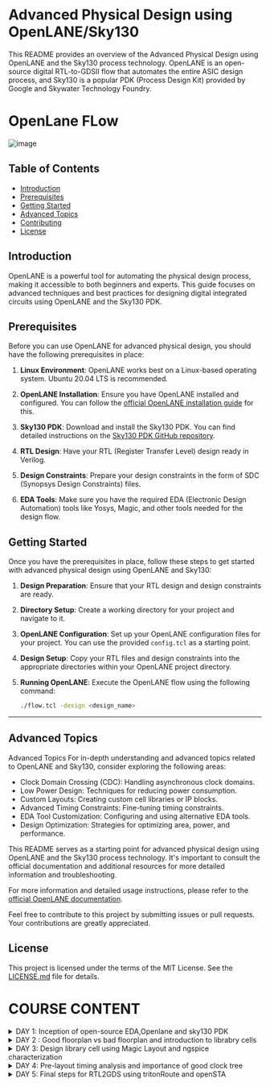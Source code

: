 # Advanced Physical Design using OpenLANE/Sky130

This README provides an overview of the Advanced Physical Design using OpenLANE and the Sky130 process technology. OpenLANE is an open-source digital RTL-to-GDSII flow that automates the entire ASIC design process, and Sky130 is a popular PDK (Process Design Kit) provided by Google and Skywater Technology Foundry.

#  OpenLane FLow 

![image](https://github.com/rohithgopakumar/PES_OPENLANE_PD/assets/131611312/eec9181d-0530-49cb-b531-9f6dc3d62085)

## Table of Contents
- [Introduction](#introduction)
- [Prerequisites](#prerequisites)
- [Getting Started](#getting-started)
- [Advanced Topics](#advanced-topics)
- [Contributing](#contributing)
- [License](#license)

## Introduction

OpenLANE is a powerful tool for automating the physical design process, making it accessible to both beginners and experts. This guide focuses on advanced techniques and best practices for designing digital integrated circuits using OpenLANE and the Sky130 PDK.

## Prerequisites

Before you can use OpenLANE for advanced physical design, you should have the following prerequisites in place:

1. **Linux Environment**: OpenLANE works best on a Linux-based operating system. Ubuntu 20.04 LTS is recommended.

2. **OpenLANE Installation**: Ensure you have OpenLANE installed and configured. You can follow the [official OpenLANE installation guide](https://github.com/efabless/openlane) for this.

3. **Sky130 PDK**: Download and install the Sky130 PDK. You can find detailed instructions on the [Sky130 PDK GitHub repository](https://github.com/google/skywater-pdk).

4. **RTL Design**: Have your RTL (Register Transfer Level) design ready in Verilog.

5. **Design Constraints**: Prepare your design constraints in the form of SDC (Synopsys Design Constraints) files.

6. **EDA Tools**: Make sure you have the required EDA (Electronic Design Automation) tools like Yosys, Magic, and other tools needed for the design flow.

## Getting Started

Once you have the prerequisites in place, follow these steps to get started with advanced physical design using OpenLANE and Sky130:

1. **Design Preparation**: Ensure that your RTL design and design constraints are ready.

2. **Directory Setup**: Create a working directory for your project and navigate to it.

3. **OpenLANE Configuration**: Set up your OpenLANE configuration files for your project. You can use the provided `config.tcl` as a starting point.

4. **Design Setup**: Copy your RTL files and design constraints into the appropriate directories within your OpenLANE project directory.

5. **Running OpenLANE**: Execute the OpenLANE flow using the following command:
   ```bash
   ./flow.tcl -design <design_name>
---

## Advanced Topics
Advanced Topics
For in-depth understanding and advanced topics related to OpenLANE and Sky130, consider exploring the following areas:

- Clock Domain Crossing (CDC): Handling asynchronous clock domains.
- Low Power Design: Techniques for reducing power consumption.
- Custom Layouts: Creating custom cell libraries or IP blocks.
- Advanced Timing Constraints: Fine-tuning timing constraints.
- EDA Tool Customization: Configuring and using alternative EDA tools.
- Design Optimization: Strategies for optimizing area, power, and performance.

This README serves as a starting point for advanced physical design using OpenLANE and the Sky130 process technology. It's important to consult the official documentation and additional resources for more detailed information and troubleshooting.

For more information and detailed usage instructions, please refer to the [official OpenLANE documentation](https://github.com/efabless/openlane).

Feel free to contribute to this project by submitting issues or pull requests. Your contributions are greatly appreciated.

## License

This project is licensed under the terms of the MIT License. See the [LICENSE.md](LICENSE.md) file for details.




# COURSE CONTENT

</details>
<details>
<summary>DAY 1:  Inception of open-source EDA,Openlane and sky130 PDK </summary>
<br>






# Inception of Open-Source EDA: OpenLane and Sky130 PDK

## Introduction

Welcome to the Inception of Open-Source EDA project, where we explore the integration of OpenLane with the Skywater 130nm Process Design Kit (PDK). This open-source initiative aims to facilitate digital chip design and manufacturing, making EDA tools more accessible and collaborative.

## Table of Contents
1. [Prerequisites](#1-prerequisites)
2. [Installation](#2-installation)
3. [Getting Started](#3-getting-started)
4. [ Additional Resources](#4- Additional Resources)
5. [Troubleshooting](#5-Troubleshooting)
6. [License](#6-license)
7. [ Flop Ratio](#7- Flop Ratio)

## 1. Prerequisites

Before you begin, ensure you have met the following requirements:

- **Linux Environment**: OpenLane and Skywater PDK are primarily designed for Linux. We recommend using Ubuntu 18.04 LTS or later.

- **Git**: You'll need Git for version control and project setup.

- **Python**: Ensure you have Python 3.6 or higher installed on your system.

- **Docker**: Docker is used for containerization, simplifying the installation of various tools.

- **Synopsys Tools (Optional)**: Some stages of the flow may require specific EDA tools, such as Design Compiler. Note that these tools might require licenses.

## 2. Installation

Follow these steps to set up the project:

1. Clone the OpenLane repository:

   ```shell
   git clone https://github.com/The-OpenROAD-Project/OpenLane.git


## 3. Getting Started

Now that you have everything set up, you can start using OpenLane and exploring the Sky130 PDK:

### Run OpenLane

To run OpenLane, enter the OpenLane container:

```shell
make mount
```


![openlane_open_check](https://github.com/rohithgopakumar/pes_asic_class/assets/131611312/6928cc6f-4190-4a54-a369-796ed5fe84e6)



![openlane_open1](https://github.com/rohithgopakumar/pes_asic_class/assets/131611312/11765d62-c629-4354-82a5-63c43d449b4c)



![openlane_prep](https://github.com/rohithgopakumar/pes_asic_class/assets/131611312/19fab514-98f6-4243-b354-aff0e0894391)



## 4. Additional Resources

- **OpenLane Documentation**: Explore the comprehensive [OpenLane documentation](https://github.com/The-OpenROAD-Project/OpenLane) to learn more about the tool's capabilities and usage.

- **Skywater 130nm PDK Documentation**: Refer to the official [Skywater PDK documentation](https://github.com/google/skywater-pdk) for detailed information on the PDK components, usage, and design rules.

- **Community and Support**: Join the OpenLane and Sky130 PDK communities on platforms like GitHub and Reddit to ask questions, share experiences, and collaborate with others in the field of digital chip design.

## 5. Troubleshooting

If you encounter issues during the installation or usage of OpenLane or the Sky130 PDK, please refer to the troubleshooting section in the respective documentation. You can also seek assistance from the community through forums and discussion groups.
.

## 6. License

This project is distributed under the MIT License. For more details, please refer to the [LICENSE](LICENSE.md) file.


Thank you for joining us on this journey to make chip design more accessible and collaborative. We look forward to seeing the amazing designs you create using OpenLane and the Sky130 PDK!


## 7. Flop Ratio

The flop ratio is an important consideration in chip design, representing the balance between flip-flops (FFs) and logic elements. Achieving the right flop ratio is crucial for optimizing power consumption, performance, and area utilization in your designs.

When working on your chip design projects using OpenLane and the Sky130 PDK, keep the following tips in mind:

- **Ratio Guidelines**: Consult industry-standard guidelines or design specifications for the optimal flop ratio for your specific application.

- **OpenLane Tools**: OpenLane provides tools and options for analyzing and optimizing your flop ratio during the design process. Refer to the OpenLane documentation for details on how to use these features effectively.

- **Performance vs. Power**: Adjusting the flop ratio can impact both the performance and power consumption of your chip. Be mindful of your project's requirements and goals when making these adjustments.

- **Simulation**: Before finalizing your design, perform simulations to evaluate the impact of the flop ratio on functionality and timing. OpenLane offers simulation capabilities to assist in this process.

Balancing the flop ratio is a critical aspect of chip design, and OpenLane offers the flexibility and tools necessary to fine-tune this ratio to meet your project's objectives.



![flop_ratio](https://github.com/rohithgopakumar/pes_asic_class/assets/131611312/99475158-736a-423b-9666-b7609779129b)








</details>
<details>
<summary>DAY 2 : Good floorplan vs bad floorplan and introduction to librabry cells </summary>
<br>



# Chip Floor Planning Considerations

## Introduction

Chip floor planning is a crucial phase in the integrated circuit (IC) design process. It involves arranging various functional blocks and components on the chip's surface to optimize performance, minimize power consumption, and ensure manufacturability. This README provides an overview of key considerations and best practices for effective chip floor planning.

## Table of Contents

1. [Overview](#overview)
2. [Key Considerations](#key-considerations)
3. [Best Practices](#best-practices)
4. [Documentation](#documentation)
5. [Conclusion](#conclusion)

## Overview

### What is Chip Floor Planning?

Chip floor planning is the process of defining the physical layout of an integrated circuit on a silicon wafer or other semiconductor substrate. It involves determining the placement of logic gates, memory cells, I/O pads, and other components to achieve the desired chip functionality while meeting various design constraints.

### Importance of Chip Floor Planning

Effective floor planning has a profound impact on the final chip's performance, power consumption, and manufacturability. It influences factors such as signal delays, power delivery efficiency, and the ease of testing and debugging. A well-executed floor plan can significantly reduce design iterations and development time.


![dim_1_floorplan](https://github.com/rohithgopakumar/PES_OPENLANE_PD/assets/131611312/495f92fb-381d-41a6-9622-ecd55f312a26)



![dim2_floorplan](https://github.com/rohithgopakumar/PES_OPENLANE_PD/assets/131611312/f7f9d2a6-aa0f-41ba-b736-446c1e41c452)


![floorplan_layout](https://github.com/rohithgopakumar/PES_OPENLANE_PD/assets/131611312/38dad18f-d702-4443-9f9b-7205496184de)


![metal_layer_layout](https://github.com/rohithgopakumar/PES_OPENLANE_PD/assets/131611312/44263811-a0e9-4e4f-970b-847341c1d970)



![standard_cells_layout_buff](https://github.com/rohithgopakumar/PES_OPENLANE_PD/assets/131611312/40a66c89-9aef-4185-a7be-d7ec54cbf0b9)


## Key Considerations

### 1. Functional Block Placement

Deciding where to place different functional blocks is crucial. Blocks that frequently exchange data should be positioned close to each other to minimize signal delays, while those with less interaction can be placed farther apart.

### 2. Power Distribution

Efficient power distribution networks are vital to ensure that all components receive a stable power supply. Careful consideration of power grid topology, voltage domains, and decoupling capacitors is necessary.

### 3. Signal Routing

Planning the routing of signals between blocks and components is critical for minimizing signal congestion, reducing wirelength, and maintaining signal integrity.

### 4. Clock Distribution

Designing a robust clock distribution network is essential for synchronizing operations across the chip. This involves determining clock sources, clock domains, and minimizing clock skew.

### 5. Thermal Management

Heat dissipation is a significant concern in chip design. Proper floor planning should include provisions for thermal management, such as placing power-hungry blocks away from critical areas and incorporating heat sinks.

### 6. Manufacturing Constraints

Compliance with manufacturing constraints, such as minimum feature size and design rule checks (DRC), is crucial to ensure that the chip can be fabricated successfully.

### 7. EDA Tools

Utilize Electronic Design Automation (EDA) tools for floor planning tasks. These tools assist in placement, routing, and verification processes, streamlining the design workflow.

## Best Practices

### 1. Hierarchical Floor Planning

Organize the chip's layout hierarchically, breaking it into manageable blocks and sub-blocks. This enhances design modularity and simplifies design changes.

### 2. Regularity and Symmetry

Maintaining regular and symmetric chip layouts can facilitate manufacturability and simplify design rules.

### 3. Minimizing Wirelength

Efforts to reduce wirelength can help lower power consumption and improve signal integrity. Use optimal placement strategies to achieve this.

### 4. Noise and Crosstalk Mitigation

Consider noise and crosstalk at the floor planning stage and incorporate measures to minimize their impact, such as separating noisy and sensitive blocks.

### 5. Design for Testability (DFT)

Include testability features like scan chains, boundary scan, and built-in self-test (BIST) in the floor plan to enable efficient chip testing.

### 6. Design Rule Checking (DRC)

Regularly perform design rule checks to ensure compliance with manufacturing constraints and fix any violations promptly.

## Documentation

Maintain comprehensive documentation throughout the floor planning process. This documentation should include:

### 1. Floor Plan Diagrams

Detailed floor plan diagrams illustrating the placement of blocks, components, power grid, and signal routing.


![image](https://github.com/rohithgopakumar/PES_OPENLANE_PD/assets/131611312/c7647c53-c669-468a-bffb-2087bea2baca)


### 2. Design Constraints

A clear list of design constraints, including power requirements, signal timing, clock specifications, and manufacturing rules.

### 3. Design Guidelines

Guidelines and best practices specific to your chip design project to ensure consistency and clarity for the design team.

# Cell Design and Characterization Flow

## Overview

This readme file provides an overview of the Cell Design and Characterization Flow, outlining the process and steps involved in designing and characterizing electronic cells for integrated circuits. This flow is essential for ensuring the functionality and performance of electronic components in semiconductor devices.

## Table of Contents

1. **Introduction**
2. **Prerequisites**
3. **Design Phase**
   - 3.1 Cell Specification
   - 3.2 Schematic Design
   - 3.3 Layout Design
4. **Characterization Phase**
   - 4.1 Simulation Setup
   - 4.2 Performance Metrics
   - 4.3 Monte Carlo Analysis
5. **Documentation**
6. **Conclusion**
7. **References**

## 1. Introduction

The Cell Design and Characterization Flow is a crucial part of the semiconductor design process. It involves designing and characterizing individual electronic cells that make up integrated circuits. This process ensures that the cells meet performance requirements, such as speed, power consumption, and reliability, while adhering to manufacturing constraints.

## 2. Prerequisites

Before starting the Cell Design and Characterization Flow, ensure you have the following prerequisites:

- A clear understanding of the target application and its requirements.
- Proficiency in electronic circuit design tools (e.g., Cadence Virtuoso, Synopsys Design Compiler).
- Access to semiconductor foundry design kits and technology libraries.
- Simulation tools for electronic circuit analysis (e.g., SPICE simulators).

## 3. Design Phase

The design phase involves creating the electronic cell that will be used in the integrated circuit. This phase consists of the following steps:

### 3.1 Cell Specification

Define the specifications of the electronic cell, including its functionality, input/output requirements, and performance goals. This step serves as the foundation for the entire design process.

### 3.2 Schematic Design

Create the circuit schematic for the electronic cell using electronic design automation (EDA) tools. Ensure that the schematic accurately represents the desired functionality and adheres to design rules and constraints.

### 3.3 Layout Design

Translate the schematic into a physical layout that can be manufactured. Pay close attention to layout constraints, parasitics, and manufacturability. Perform design rule checks (DRC) and layout vs. schematic (LVS) verification to ensure correctness.

## 4. Characterization Phase

The characterization phase involves assessing the performance of the electronic cell through simulations and analyses. This phase includes the following steps:

### 4.1 Simulation Setup

Set up simulations to analyze the electronic cell's behavior under various conditions, such as different voltage levels, temperatures, and process variations. Use SPICE simulations to evaluate electrical characteristics.

### 4.2 Performance Metrics

Measure and analyze performance metrics, including speed (delay), power consumption, and noise margins. Ensure that the cell meets or exceeds the specified requirements.

### 4.3 Monte Carlo Analysis

Perform Monte Carlo analysis to assess the impact of process variations on the cell's performance. This helps ensure that the cell remains robust under manufacturing variability.

## 5. Documentation

Thoroughly document the design and characterization process. Create design specification documents, schematic diagrams, layout files, simulation setup details, and characterization reports. Clear documentation is crucial for collaboration and future reference.

## 6. Conclusion

The Cell Design and Characterization Flow is a critical aspect of semiconductor design, ensuring that electronic cells meet performance and reliability criteria. By following this flow and continuously refining the cell design, you can contribute to the successful development of integrated circuits.


</details>
<details>
<summary>DAY 3:  Design library cell using Magic Layout and ngspice characterization </summary>
<br>



# Design Library

Welcome to the Design Library! This repository contains a collection of design templates and components created using Magic Layout and characterized using ngspice. This README will provide you with an overview of the contents, instructions for usage, and information on how to contribute to this library.

## Table of Contents

1. [Introduction](#introduction)
2. [Contents](#contents)
3. [Getting Started](#getting-started)
4. [Usage](#usage)
5. [Characterization](#characterization)
6. [CMOS Fabrication Process Overview](#CMOS Fabrication Process Overview)
7. [ Additional Resources](# Additional Resources)


## 1. Introduction

The Design Library is a resource for engineers and designers working on integrated circuit (IC) design. It contains pre-designed templates and components that can be used as a starting point for various IC projects. These designs have been created and characterized using Magic Layout and ngspice, providing a solid foundation for your custom IC designs.

## 2. Contents

The Design Library is organized into the following directories:

- `templates/`: This directory contains pre-designed templates for common IC components such as amplifiers, oscillators, and filters.

- `components/`: Here, you'll find individual IC components like transistors, capacitors, and resistors that can be used to assemble your custom designs.

- `characterization/`: Contains characterization data and simulation files for the components and templates in the library.

- `documentation/`: Documentation and user guides for using the library and performing simulations.

## 3. Getting Started

To get started with the Design Library, follow these steps:

1. **Clone the Repository**: Clone this repository to your local machine using Git:

git clone https://github.com/yourusername/design-library.git

2. **Install Magic Layout**: Install Magic Layout on your machine if you haven't already. You can find installation instructions in the [Magic Layout documentation](https://magic-layout-docs.example.com).

3. **Install ngspice**: Install ngspice, the circuit simulator, according to the instructions provided on the [ngspice website](https://ngspice.sourceforge.io/download.html).

## 4. Usage

The Design Library provides templates and components that you can use as a starting point for your IC designs. Here's how to use them:

1. **Open Magic Layout**: Launch Magic Layout using the terminal:

2. **Load a Template or Component**: Use Magic's `load` command to load a template or component from the `templates/` or `components/` directory:

3. **Customize and Edit**: Modify the loaded design to meet your project requirements.

4. **Characterization**: Before finalizing your design, refer to the characterization data in the `characterization/` directory for each component to ensure accurate simulation results.

5. **Simulate**: Use ngspice to simulate your design and verify its functionality. Example simulation commands and setups can be found in the documentation.

6. **Document Your Design**: Document your design in the `documentation/` directory, including schematics, layout diagrams, and simulation results.

![image](https://github.com/rohithgopakumar/PES_OPENLANE_PD/assets/131611312/7c5f366d-249a-4a75-bda9-87264ff1c4c0)



## 5. Characterization

The `characterization/` directory contains important data and simulation files for each component and template in the library. These files include transistor models, parameter sweeps, and characterization data. Always refer to this data when using components to ensure accurate simulations and designs.
  
## 6. CMOS Fabrication Process Overview

CMOS (Complementary Metal-Oxide-Semiconductor) is a widely used technology in integrated circuit (IC) manufacturing. The fabrication process involves a series of complex steps, and here is a simplified overview:

1. **Substrate Preparation**: The process begins with a silicon wafer as the substrate. The wafer is cleaned and prepared for subsequent processing.

2. **Oxidation**: A layer of silicon dioxide (SiO2) is grown or deposited on the wafer to act as an insulating layer.

3. **Photolithography**: Photomasks are used to define patterns on the wafer. Ultraviolet (UV) light is used to transfer these patterns onto a layer of photoresist material.

4. **Etching**: The exposed areas of the wafer are selectively etched away, leaving behind the desired pattern.

5. **Doping**: Impurities are introduced into the silicon to modify its electrical properties. This step creates the source and drain regions for transistors.

6. **Deposition**: Thin films of various materials (e.g., metal, polysilicon) are deposited onto the wafer to form interconnects and gates.

7. **Annealing**: The wafer is heated to activate dopants and repair any crystal defects.

8. **Chemical Mechanical Polishing (CMP)**: This step ensures a smooth and flat surface for subsequent layers.

9. **Additional Photolithography and Deposition**: Steps 3-8 are repeated for each layer of the IC.

10. **Final Steps**: Additional processes, such as passivation and metallization, are performed to complete the IC.

This is a high-level overview, and a full CMOS fabrication process involves many more steps and details. For in-depth information, refer to textbooks or online resources on semiconductor fabrication.

![image](https://github.com/rohithgopakumar/PES_OPENLANE_PD/assets/131611312/65d59470-0bef-4b99-b26f-a0f70022b9b4)



![image](https://github.com/rohithgopakumar/PES_OPENLANE_PD/assets/131611312/76640d20-0d0b-4057-9b95-bdaab1e97345)



![image](https://github.com/rohithgopakumar/PES_OPENLANE_PD/assets/131611312/a590a88e-df54-476b-9592-12efcbb1dbe4)



## 7. Additional Resources

- [Semiconductor Manufacturing: How a Chip is Made](https://www.youtube.com/watch?v=NGFhc8R_uO4): A video that provides a visual overview of semiconductor manufacturing.
- [Introduction to Microfabrication](https://www.nano-fab.com/education/introduction-to-microfabrication): An online course providing a detailed introduction to microfabrication techniques.




# Sky130 Spice Deck Lab

Welcome to the Sky130 Spice Deck Lab! This lab will guide you through the process of creating a Spice deck for simulation using the Sky130 Process Design Kit (PDK) and ngspice. By the end of this lab, you will be able to set up and simulate simple CMOS circuits using Sky130 technology.



## 1. Introduction

In this lab, you will learn how to create a Spice deck, which is a simulation input file, for the Sky130 PDK. You will set up a simple CMOS circuit, define components and connections, and perform transient simulations using ngspice.

## 2. Prerequisites

Before you begin, ensure you have the following:

- Sky130 Process Design Kit (PDK) installed and configured on your system.
- ngspice simulator installed.

## 3. Lab Setup

Start by setting up your working environment:

1. Open a terminal.

2. Navigate to the directory where you have the Sky130 PDK installed:

   ```bash
   cd /path/to/your/sky130_pdk

![image](https://github.com/rohithgopakumar/PES_OPENLANE_PD/assets/131611312/2cba65c8-54f3-495e-ac22-a46fd0d067c7)

# Sky130 Inverter Characterization

Welcome to the Sky130 Inverter Characterization project! In this project, you will learn how to characterize an inverter using the Sky130 Process Design Kit (PDK) and ngspice simulator. This README.md file provides step-by-step instructions on how to perform inverter characterization.

## Table of Contents

1. [Introduction](#introduction)
2. [Prerequisites](#prerequisites)
3. [Characterization Steps](#characterization-steps)
4. [Simulation Setup](#simulation-setup)
5. [Running the Simulation](#running-the-simulation)
6. [Analyzing Results](#analyzing-results)
7. [Conclusion](#conclusion)
8. [Contributing](#contributing)
9. [License](#license)

## 1. Introduction

In this project, you will characterize a simple CMOS inverter using the Sky130 PDK and ngspice. Characterization involves determining the electrical behavior of the inverter under various conditions, such as input voltage and load capacitance.

## 2. Prerequisites

Before you begin, ensure you have the following:

- Sky130 Process Design Kit (PDK) installed and configured on your system.
- ngspice simulator installed.
- Basic knowledge of CMOS logic gates.

## 3. Characterization Steps

The characterization process involves the following steps:

1. **Define the Inverter**: Create a Spice deck that defines the inverter circuit, specifying transistor models, supply voltage, and input signal.

2. **Set Simulation Parameters**: Configure simulation parameters, such as transient analysis settings, input voltage levels, and load capacitance.

3. **Run Simulations**: Execute the ngspice simulation to characterize the inverter's performance under different conditions.

4. **Analyze Results**: Analyze the simulation results to extract key metrics, such as propagation delay and power consumption.

## 4. Simulation Setup

For detailed instructions on creating the Spice deck and setting up simulations, please refer to the [Simulation Setup Guide](simulation-setup.md).

## 5. Running the Simulation

To run the inverter characterization simulation, follow the steps outlined in the [Running the Simulation Guide](running-the-simulation.md).

## 6. Analyzing Results

After running the simulations, use the [Analysis Guide](analyzing-results.md) to extract and interpret important metrics.


![image](https://github.com/rohithgopakumar/PES_OPENLANE_PD/assets/131611312/e46d845d-7559-4392-9011-aea268f72d88)



![image](https://github.com/rohithgopakumar/PES_OPENLANE_PD/assets/131611312/d6393378-1bb4-44bf-9a7c-60ece6db670d)


![image](https://github.com/rohithgopakumar/PES_OPENLANE_PD/assets/131611312/22c7b3a9-b91e-45d3-a161-cee9b9ba8975)



# Introduction to Magic Tool

## Prerequisites

Before you begin, ensure you have the following:

- Magic Layout tool installed and configured on your system.
- Basic knowledge of VLSI layout design concepts.

## Magic Tool Overview

Magic is an open-source VLSI layout tool widely used for designing integrated circuits. It offers a powerful environment for creating, editing, and verifying layout designs. In this project, you will get an introduction to the Magic tool and its key features.


## Magic Installation

To install Magic on your system, follow the installation instructions for your specific platform provided in the [Magic Documentation](https://magic-layout-docs.example.com/installation).

## Basic Layout Design

In the [Basic Layout Design Guide](basic-layout-design.md), you will learn how to create a simple layout design, including drawing rectangles, placing components, and connecting them.

## Custom Layout Components

The [Custom Layout Components Guide](custom-layout-components.md) will demonstrate how to design custom components such as transistors, capacitors, and resistors using Magic.

## Design Verification

Learn how to verify your layout design for correctness and compliance with design rules in the [Design Verification Guide](design-verification.md).



![image](https://github.com/rohithgopakumar/PES_OPENLANE_PD/assets/131611312/8e78c984-b656-41e8-9e8c-5d7a6d9fe038)


![image](https://github.com/rohithgopakumar/PES_OPENLANE_PD/assets/131611312/81d028d3-782f-4004-b950-88afda80b39e)

![image](https://github.com/rohithgopakumar/PES_OPENLANE_PD/assets/131611312/5facfdce-b120-452e-bc3a-c1171c73a733)



![image](https://github.com/rohithgopakumar/PES_OPENLANE_PD/assets/131611312/3c06432f-52dc-4b03-80f2-b5a7e1596abe)


![image](https://github.com/rohithgopakumar/PES_OPENLANE_PD/assets/131611312/c120535b-850b-4984-be99-59cfb8e842a5)

![image](https://github.com/rohithgopakumar/PES_OPENLANE_PD/assets/131611312/f50ce5e2-f106-4433-9f5e-a036298494cd)

![image](https://github.com/rohithgopakumar/PES_OPENLANE_PD/assets/131611312/c3ae0969-df4b-434c-804e-1749894737f0)


![image](https://github.com/rohithgopakumar/PES_OPENLANE_PD/assets/131611312/867eee24-0b9f-40fb-82cb-7411c431cf3e)



## Conclusion

By the end of this project, you will have a solid understanding of the Magic tool and its capabilities for VLSI layout design. Happy designing!



</details>
<details>
<summary>DAY 4: Pre-layout timing analysis and importance of good clock tree </summary>
<br>

# Pre-layout Timing Analysis and Importance of Good Clock Tree

## Prerequisites

Before you begin, ensure you have the following:

- Familiarity with digital circuit design concepts.
- A simulation and analysis tool (e.g., Cadence Encounter, Synopsys Design Compiler).
- Basic knowledge of clock tree synthesis.

## Overview

This project focuses on pre-layout timing analysis and highlights the crucial role of a well-structured clock tree in achieving reliable and high-performance digital circuits.

## Project Content

This project consists of the following sections:

1. [Timing Analysis Fundamentals](#timing-analysis-fundamentals): Understand the basics of timing analysis and its significance in digital circuit design.

2. [Clock Tree Synthesis](#clock-tree-synthesis): Learn about the clock tree synthesis process and its impact on timing.

3. [Importance of a Good Clock Tree](#importance-of-a-good-clock-tree): Explore the critical role of a well-designed clock tree in meeting timing requirements.

4. [Pre-layout Timing Analysis](#pre-layout-timing-analysis): Perform pre-layout timing analysis to predict and address timing violations before fabrication.

## Timing Analysis Fundamentals

In the [Timing Analysis Fundamentals Guide](timing-analysis-fundamentals.md), you will gain insights into the essential concepts of timing analysis, including setup time, hold time, and clock-to-q delays.

## Clock Tree Synthesis

The [Clock Tree Synthesis Guide](clock-tree-synthesis.md) provides an overview of the clock tree synthesis process and its relevance in achieving reliable clock distribution.

## Importance of a Good Clock Tree

Learn about the significance of a well-structured clock tree in the [Importance of a Good Clock Tree Guide](importance-of-a-good-clock-tree.md). Discover how it impacts power consumption, signal integrity, and overall design performance.

## Pre-layout Timing Analysis

In the [Pre-layout Timing Analysis Guide](pre-layout-timing-analysis.md), you will perform pre-layout timing analysis using industry-standard tools to identify and rectify timing violations early in the design phase.


![image](https://github.com/rohithgopakumar/PES_OPENLANE_PD/assets/131611312/70c3e498-fef3-4eac-9698-4834219fe5dd)


![image](https://github.com/rohithgopakumar/PES_OPENLANE_PD/assets/131611312/9238f215-68dc-4817-b31b-b4ae9a39134e)


![image](https://github.com/rohithgopakumar/PES_OPENLANE_PD/assets/131611312/c303d846-ede2-42a2-be69-3f52969cad84)


![image](https://github.com/rohithgopakumar/PES_OPENLANE_PD/assets/131611312/5a31b082-835c-4f9c-b611-4266f12fd3f9)

## Conclusion

By the end of this project, you will appreciate the importance of pre-layout timing analysis and the role of a well-designed clock tree in ensuring the success of your digital circuit designs. Happy designing!




</details>
<details>
<summary>DAY 5: Final steps for RTL2GDS using tritonRoute and openSTA </summary>
<br>




# Day 5: Final Steps for RTL2GDS using TritonRoute and OpenSTA

Welcome to Day 5 of your RTL2GDS journey! In the previous days, you've learned about various steps involved in the RTL-to-GDS flow. Today, we'll focus on the final steps using TritonRoute for placement and routing and OpenSTA for static timing analysis. These tools will help you complete the physical design of your integrated circuit.

## Table of Contents
- [1. Introduction](#1-introduction)
- [2. TritonRoute - Placement and Routing](#2-tritonroute-placement-and-routing)
  - [2.1 Installation](#21-installation)
  - [2.2 Usage](#22-usage)
- [3. OpenSTA - Static Timing Analysis](#3-opensta-static-timing-analysis)
  - [3.1 Installation](#31-installation)
  - [3.2 Usage](#32-usage)
- [4. Conclusion](#4-conclusion)

## 1. Introduction

TritonRoute and OpenSTA are essential tools in the RTL-to-GDS flow. TritonRoute is used for placement and routing, while OpenSTA is used for static timing analysis. These tools ensure that your design meets timing requirements and can be manufactured successfully.

## 2. TritonRoute - Placement and Routing

### 2.1 Installation

TritonRoute is typically part of a larger EDA (Electronic Design Automation) suite, such as Cadence Innovus or Synopsys ICC. Installation procedures can vary depending on your EDA tool, so consult the documentation provided with your specific tool. Ensure that you have set up the necessary licensing as well.

### 2.2 Usage

Once TritonRoute is installed, you can use it to perform placement and routing:

```bash
tritonRoute <options> -f <input.def> -o <output.def>
```

## 2.3 Configuration

To achieve optimal results, it's essential to configure TritonRoute properly. Consider the following aspects:

- **Clock Tree Synthesis (CTS):** Ensure that you have a well-defined clock tree to distribute the clock signals efficiently across your design.

- **I/O Placement:** Place I/O pads strategically to minimize signal delays and improve overall performance.

- **Power Planning:** Plan power distribution to meet your power delivery network requirements.

- **Routing Layers:** Configure routing layers and vias to accommodate the routing demands of your design.

Refer to the TritonRoute documentation and your EDA tool's guidelines for detailed configuration options.



### 3.3 SDC Constraints

Ensure that your SDC (Synopsys Design Constraints) file is correctly configured with the following constraints:

- **Clock Definitions:** Define clocks and clock domains within your design.

- **Setup and Hold Times:** Specify setup and hold times for flip-flops and other elements.

- **Multicycle and False Paths:** Identify multicycle and false paths to guide the tool's analysis.

- **Max and Min Delays:** Set maximum and minimum delay constraints for critical paths.

